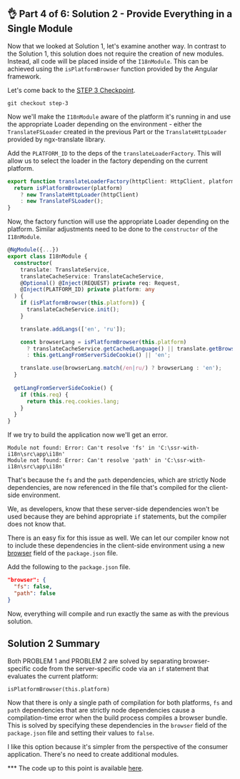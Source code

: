 ## 👌 Part 4 of 6: Solution 2 - Provide Everything in a Single Module

Now that we looked at Solution 1, let's examine another way. In contrast to the Solution 1, this solution does not require the creation of new modules. Instead, all code will be placed inside of the `I18nModule`. This can be achieved using the `isPlatformBrowser` function provided by the Angular framework.

Let's come back to the [STEP 3 Checkpoint](https://github.com/DmitryEfimenko/ssr-with-i18n/tree/step-3).

```
git checkout step-3
```

Now we'll make the `I18nModule` aware of the platform it's running in and use the appropriate Loader depending on the environment - either the `TranslateFSLoader` created in the previous Part or the `TranslateHttpLoader` provided by ngx-translate library.

Add the `PLATFORM_ID` to the deps of the `translateLoaderFactory`. This will allow us to select the loader in the factory depending on the current platform.

```ts
export function translateLoaderFactory(httpClient: HttpClient, platform: any) {
  return isPlatformBrowser(platform)
    ? new TranslateHttpLoader(httpClient)
    : new TranslateFSLoader();
}
```

Now, the factory function will use the appropriate Loader depending on the platform. Similar adjustments need to be done to the `constructor` of the `I18nModule`.

```ts
@NgModule({...})
export class I18nModule {
  constructor(
    translate: TranslateService,
    translateCacheService: TranslateCacheService,
    @Optional() @Inject(REQUEST) private req: Request,
    @Inject(PLATFORM_ID) private platform: any
  ) {
    if (isPlatformBrowser(this.platform)) {
      translateCacheService.init();
    }

    translate.addLangs(['en', 'ru']);

    const browserLang = isPlatformBrowser(this.platform)
      ? translateCacheService.getCachedLanguage() || translate.getBrowserLang() || 'en'
      : this.getLangFromServerSideCookie() || 'en';

    translate.use(browserLang.match(/en|ru/) ? browserLang : 'en');
  }
  
  getLangFromServerSideCookie() {
    if (this.req) {
      return this.req.cookies.lang;
    }
  }
}
```

If we try to build the application now we'll get an error.

```
Module not found: Error: Can't resolve 'fs' in 'C:\ssr-with-i18n\src\app\i18n'
Module not found: Error: Can't resolve 'path' in 'C:\ssr-with-i18n\src\app\i18n'
```

That's because the `fs` and the `path` dependencies, which are strictly Node dependencies, are now referenced in the file that's compiled for the client-side environment.

We, as developers, know that these server-side dependencies won't be used because they are behind appropriate `if` statements, but the compiler does not know that.

There is an easy fix for this issue as well. We can let our compiler know not to include these dependencies in the client-side environment using a new [browser](https://github.com/defunctzombie/package-browser-field-spec) field of the `package.json` file.

Add the following to the `package.json` file.

```json
"browser": {
  "fs": false,
  "path": false
}
```

Now, everything will compile and run exactly the same as with the previous solution.

## Solution 2 Summary

Both PROBLEM 1 and PROBLEM 2 are solved by separating browser-specific code from the server-specific code via an `if` statement that evaluates the current platform:
```
isPlatformBrowser(this.platform)
```

Now that there is only a single path of compilation for both platforms, `fs` and `path` dependencies that are strictly node dependencies cause a compilation-time error when the build process compiles a browser bundle. This is solved by specifying these dependencies in the `browser` field of the `package.json` file and setting their values to `false`.

I like this option because it's simpler from the perspective of the consumer application. There's no need to create additional modules.

*** The code up to this point is available [here](https://github.com/DmitryEfimenko/ssr-with-i18n/tree/step-5).

